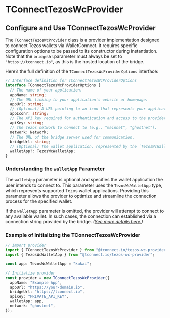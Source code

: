 # TConnectTezosWcProvider

## **Configure and Use TConnectTezosWcProvider**

The `TConnectTezosWcProvider` class is a provider implementation designed to connect Tezos wallets via WalletConnect. It requires specific configuration options to be passed to its constructor during instantiation. Note that the `bridgeUrl`parameter must always be set to `"https://tconnect.io"`, as this is the hosted location of the bridge.

Here’s the full definition of the `TConnectTezosWcProviderOptions` interface:

```typescript
// Interface definition for TConnectTezosWcProviderOptions
interface TConnectTezosWcProviderOptions {
  // The name of your application.
  appName: string;
  // The URL linking to your application's website or homepage.
  appUrl: string;
  // (Optional) A URL pointing to an icon that represents your application.
  appIcon?: string;
  // The API key required for authentication and access to the provider's services.
  apiKey: string;
  // The Tezos network to connect to (e.g., "mainnet", "ghostnet").
  network: Network;
  // The URL of the bridge server used for communication.
  bridgeUrl: string;
  // (Optional) The wallet application, represented by the `TezosWcWalletApp` type.
  walletApp?: TezosWcWalletApp;
}
```

### **Understanding the `walletApp` Parameter**

The `walletApp` parameter is optional and specifies the wallet application the user intends to connect to. This parameter uses the `TezosWcWalletApp` type, which represents supported Tezos wallet applications. Providing this parameter allows the provider to optimize and streamline the connection process for the specified wallet.

If the `walletApp` parameter is omitted, the provider will attempt to connect to any available wallet. In such cases, the connection can established via a connection string  provided by the bridge. _(_[_See more details here._](./#connect-via-connection-string)_)_

### **Example of Initializing the TConnectTezosWcProvider**

```typescript
// Import provider
import { TConnectTezosWcProvider } from "@tconnect.io/tezos-wc-provider";
import { TezosWcWalletApp } from "@tconnect.io/tezos-wc-provider";

const app: TezosWcWalletApp = "kukai";

// Initialize provider
const provider = new TConnectTezosWcProvider({
  appName: "Example App",
  appUrl: "https://your-domain.io",
  bridgeUrl: "https://tconnect.io",
  apiKey: "PRIVATE_API_KEY",
  walletApp: app,
  network: "ghostnet",
});
```

